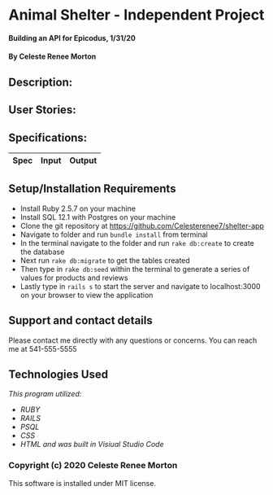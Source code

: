 # Animal Shelter - Independent Project
#### Building an API for Epicodus, 1/31/20
#### By Celeste Renee Morton
## Description:

## User Stories:

## Specifications:

|Spec|Input|Output|
|-|-|-|


## Setup/Installation Requirements
* Install Ruby 2.5.7 on your machine
* Install SQL 12.1 with Postgres on your machine
* Clone the git repository at https://github.com/Celesterenee7/shelter-app
* Navigate to folder and run `bundle install` from terminal
* In the terminal navigate to the folder and run `rake db:create` to create the database
* Next run `rake db:migrate` to get the tables created
* Then type in `rake db:seed` within the terminal to generate a series of values for products and reviews
* Lastly type in `rails s` to start the server and navigate to localhost:3000 on your browser to view the application

## Support and contact details
Please contact me directly with any questions or concerns. You can reach me at 541-555-5555
## Technologies Used
_This program utilized:_
* _RUBY_
* _RAILS_
* _PSQL_
* _CSS_
* _HTML_
_and was built in Visiual Studio Code_
### Copyright (c) 2020 Celeste Renee Morton
This software is installed under MIT license.
